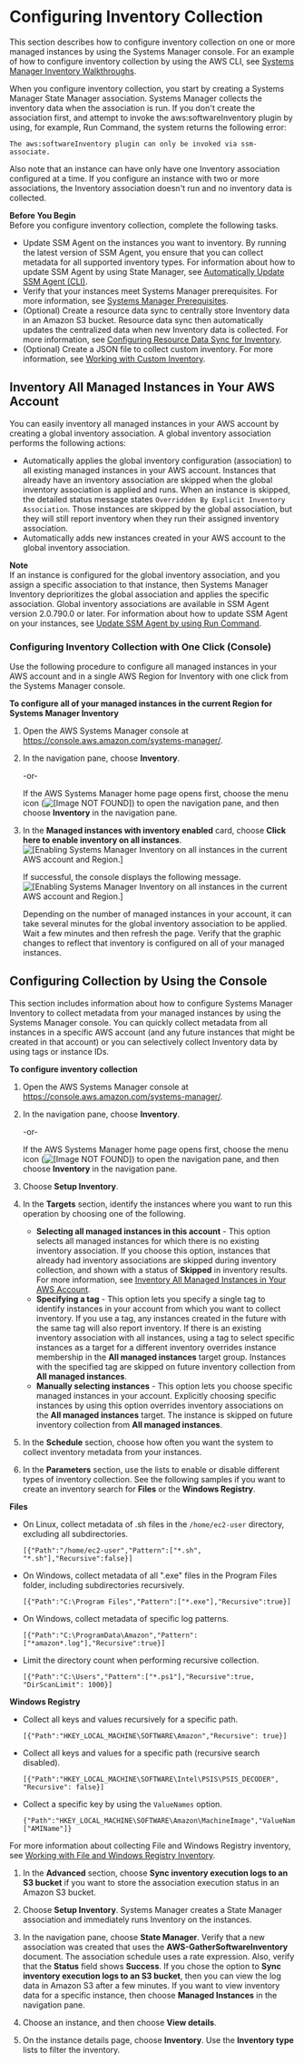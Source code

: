 # Configuring Inventory Collection<a name="sysman-inventory-configuring"></a>

This section describes how to configure inventory collection on one or more managed instances by using the Systems Manager console\. For an example of how to configure inventory collection by using the AWS CLI, see [Systems Manager Inventory Walkthroughs](sysman-inventory-walk.md)\.

When you configure inventory collection, you start by creating a Systems Manager State Manager association\. Systems Manager collects the inventory data when the association is run\. If you don't create the association first, and attempt to invoke the aws:softwareInventory plugin by using, for example, Run Command, the system returns the following error:

```
The aws:softwareInventory plugin can only be invoked via ssm-associate.
```

Also note that an instance can have only have one Inventory association configured at a time\. If you configure an instance with two or more associations, the Inventory association doesn't run and no inventory data is collected\.

**Before You Begin**  
Before you configure inventory collection, complete the following tasks\.
+ Update SSM Agent on the instances you want to inventory\. By running the latest version of SSM Agent, you ensure that you can collect metadata for all supported inventory types\. For information about how to update SSM Agent by using State Manager, see [Automatically Update SSM Agent \(CLI\)](sysman-state-cli.md)\.
+ Verify that your instances meet Systems Manager prerequisites\. For more information, see [Systems Manager Prerequisites](systems-manager-prereqs.md)\.
+ \(Optional\) Create a resource data sync to centrally store Inventory data in an Amazon S3 bucket\. Resource data sync then automatically updates the centralized data when new Inventory data is collected\. For more information, see [Configuring Resource Data Sync for Inventory](sysman-inventory-datasync.md)\.
+ \(Optional\) Create a JSON file to collect custom inventory\. For more information, see [Working with Custom Inventory](sysman-inventory-custom.md)\.

## Inventory All Managed Instances in Your AWS Account<a name="inventory-management-inventory-all"></a>

You can easily inventory all managed instances in your AWS account by creating a global inventory association\. A global inventory association performs the following actions:
+ Automatically applies the global inventory configuration \(association\) to all existing managed instances in your AWS account\. Instances that already have an inventory association are skipped when the global inventory association is applied and runs\. When an instance is skipped, the detailed status message states `Overridden By Explicit Inventory Association`\. Those instances are skipped by the global association, but they will still report inventory when they run their assigned inventory association\.
+ Automatically adds new instances created in your AWS account to the global inventory association\.

**Note**  
If an instance is configured for the global inventory association, and you assign a specific association to that instance, then Systems Manager Inventory deprioritizes the global association and applies the specific association\.
Global inventory associations are available in SSM Agent version 2\.0\.790\.0 or later\. For information about how to update SSM Agent on your instances, see [Update SSM Agent by using Run Command](rc-console.md#rc-console-agentexample)\.

### Configuring Inventory Collection with One Click \(Console\)<a name="sysman-inventory-config-collection-one-click"></a>

Use the following procedure to configure all managed instances in your AWS account and in a single AWS Region for Inventory with one click from the Systems Manager console\.

**To configure all of your managed instances in the current Region for Systems Manager Inventory**

1. Open the AWS Systems Manager console at [https://console\.aws\.amazon\.com/systems\-manager/](https://console.aws.amazon.com/systems-manager/)\.

1. In the navigation pane, choose **Inventory**\.

   \-or\-

   If the AWS Systems Manager home page opens first, choose the menu icon \(![\[Image NOT FOUND\]](http://docs.aws.amazon.com/systems-manager/latest/userguide/images/menu-icon-small.png)\) to open the navigation pane, and then choose **Inventory** in the navigation pane\.

1. In the **Managed instances with inventory enabled** card, choose **Click here to enable inventory on all instances**\.  
![\[Enabling Systems Manager Inventory on all instances in the current AWS account and Region.\]](http://docs.aws.amazon.com/systems-manager/latest/userguide/images/inventory-one-click-1.png)

   If successful, the console displays the following message\.  
![\[Enabling Systems Manager Inventory on all instances in the current AWS account and Region.\]](http://docs.aws.amazon.com/systems-manager/latest/userguide/images/inventory-one-click-2.png)

   Depending on the number of managed instances in your account, it can take several minutes for the global inventory association to be applied\. Wait a few minutes and then refresh the page\. Verify that the graphic changes to reflect that inventory is configured on all of your managed instances\.

## Configuring Collection by Using the Console<a name="sysman-inventory-config-collection"></a>

This section includes information about how to configure Systems Manager Inventory to collect metadata from your managed instances by using the Systems Manager console\. You can quickly collect metadata from all instances in a specific AWS account \(and any future instances that might be created in that account\) or you can selectively collect Inventory data by using tags or instance IDs\.

**To configure inventory collection**

1. Open the AWS Systems Manager console at [https://console\.aws\.amazon\.com/systems\-manager/](https://console.aws.amazon.com/systems-manager/)\.

1. In the navigation pane, choose **Inventory**\.

   \-or\-

   If the AWS Systems Manager home page opens first, choose the menu icon \(![\[Image NOT FOUND\]](http://docs.aws.amazon.com/systems-manager/latest/userguide/images/menu-icon-small.png)\) to open the navigation pane, and then choose **Inventory** in the navigation pane\.

1. Choose **Setup Inventory**\.

1. In the **Targets** section, identify the instances where you want to run this operation by choosing one of the following\.
   + **Selecting all managed instances in this account** \- This option selects all managed instances for which there is no existing inventory association\. If you choose this option, instances that already had inventory associations are skipped during inventory collection, and shown with a status of **Skipped** in inventory results\. For more information, see [Inventory All Managed Instances in Your AWS Account](#inventory-management-inventory-all)\. 
   + **Specifying a tag** \- This option lets you specify a single tag to identify instances in your account from which you want to collect inventory\. If you use a tag, any instances created in the future with the same tag will also report inventory\. If there is an existing inventory association with all instances, using a tag to select specific instances as a target for a different inventory overrides instance membership in the **All managed instances** target group\. Instances with the specified tag are skipped on future inventory collection from **All managed instances**\.
   + **Manually selecting instances** \- This option lets you choose specific managed instances in your account\. Explicitly choosing specific instances by using this option overrides inventory associations on the **All managed instances** target\. The instance is skipped on future inventory collection from **All managed instances**\.

1. In the **Schedule** section, choose how often you want the system to collect inventory metadata from your instances\.

1. In the **Parameters** section, use the lists to enable or disable different types of inventory collection\. See the following samples if you want to create an inventory search for **Files** or the **Windows Registry**\.

**Files**
   + On Linux, collect metadata of \.sh files in the `/home/ec2-user` directory, excluding all subdirectories\.

     ```
     [{"Path":"/home/ec2-user","Pattern":["*.sh", "*.sh"],"Recursive":false}]
     ```
   + On Windows, collect metadata of all "\.exe" files in the Program Files folder, including subdirectories recursively\.

     ```
     [{"Path":"C:\Program Files","Pattern":["*.exe"],"Recursive":true}]
     ```
   + On Windows, collect metadata of specific log patterns\.

     ```
     [{"Path":"C:\ProgramData\Amazon","Pattern":["*amazon*.log"],"Recursive":true}]
     ```
   + Limit the directory count when performing recursive collection\.

     ```
     [{"Path":"C:\Users","Pattern":["*.ps1"],"Recursive":true, "DirScanLimit": 1000}]
     ```

**Windows Registry**
   + Collect all keys and values recursively for a specific path\.

     ```
     [{"Path":"HKEY_LOCAL_MACHINE\SOFTWARE\Amazon","Recursive": true}]
     ```
   + Collect all keys and values for a specific path \(recursive search disabled\)\.

     ```
     [{"Path":"HKEY_LOCAL_MACHINE\SOFTWARE\Intel\PSIS\PSIS_DECODER", "Recursive": false}]
     ```
   + Collect a specific key by using the `ValueNames` option\.

     ```
     {"Path":"HKEY_LOCAL_MACHINE\SOFTWARE\Amazon\MachineImage","ValueNames":["AMIName"]}
     ```

   For more information about collecting File and Windows Registry inventory, see [Working with File and Windows Registry Inventory](sysman-inventory-file-and-registry.md)\.

1. In the **Advanced** section, choose **Sync inventory execution logs to an S3 bucket** if you want to store the association execution status in an Amazon S3 bucket\.

1. Choose **Setup Inventory**\. Systems Manager creates a State Manager association and immediately runs Inventory on the instances\.

1. In the navigation pane, choose **State Manager**\. Verify that a new association was created that uses the **AWS\-GatherSoftwareInventory** document\. The association schedule uses a rate expression\. Also, verify that the **Status** field shows **Success**\. If you chose the option to **Sync inventory execution logs to an S3 bucket**, then you can view the log data in Amazon S3 after a few minutes\. If you want to view inventory data for a specific instance, then choose **Managed Instances** in the navigation pane\. 

1. Choose an instance, and then choose **View details**\.

1. On the instance details page, choose **Inventory**\. Use the **Inventory type** lists to filter the inventory\.